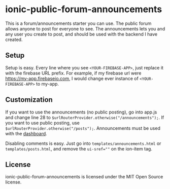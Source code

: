 ionic-public-forum-announcements
================================

This is a forum/announcements starter you can use. The public forum allows anyone to post for everyone to see. The announcements lets you and any user you create to post, and should be used with the backend I have created.

Setup
------

Setup is easy. Every line where you see `<YOUR-FIREBASE-APP>`, just replace it with the firebase URL prefix. For example, if my firebase url were https://my-app.firebaseio.com, I would change ever instance of `<YOUR-FIREBASE-APP>` to my-app.

Customization
-------------

If you want to use the announcements (no public posting), go into app.js and change line 28 to `$urlRouterProvider.otherwise("/announcements");`. If you want to use public posting, use `$urlRouterProvider.otherwise("/posts");`. Announcements must be used with the <a href="https://github.com/wilsonhobbs/ionic-public-forum-announcements-dashboard">dashboard</a>.

Disabling comments is easy. Just go into `templates/announcements.html` or `templates/posts.html`, and remove the `ui-sref=""` on the ion-item tag. 

License
-------

ionic-public-forum-announcements is licensed under the MIT Open Source license.